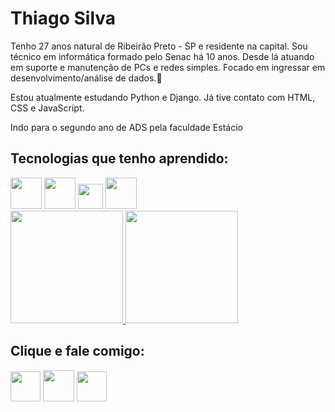 
# Thiago Silva

<div> 
  <p>Tenho 27 anos natural de Ribeirão Preto - SP e residente na capital. Sou técnico em informática formado pelo Senac há 10 anos. Desde lá atuando em suporte e manutenção de PCs e redes simples. Focado em ingressar em desenvolvimento/análise de dados.💞️</p>
  <p>Estou atualmente estudando Python e Django. Já tive contato com HTML, CSS e JavaScript.</p>
	<p>Indo para o segundo ano de ADS pela faculdade Estácio</p>

</div>

## Tecnologias que tenho aprendido:

<div>
  <a href="https://dev.w3.org/html5/html-author/"><img width=50px src="https://user-images.githubusercontent.com/53449883/170876174-477598ac-fa49-40a7-ad09-60618ecb4b53.png"></a>
  <a href="https://www.w3.org/Style/CSS/"><img width=50px src="https://user-images.githubusercontent.com/53449883/170876176-2afc0105-84ab-4ef2-9503-92f04cd4e2dc.png"></a>
  <a href="https://www.javascript.com/"><img width=40px height="40px" src="https://user-images.githubusercontent.com/53449883/170876173-b20a2bdc-40d2-4098-bccf-3b8073d2d941.png"></a>
  <a href="https://www.python.org/"><img width=50px src="https://user-images.githubusercontent.com/53449883/170876175-1c45a8ce-b92c-40df-846d-4dbf9018cf6d.png"></a>
</div>

<div>
    	<a href="https://github.com/tsdev96/tsdev96">
      <img height="180em" src="https://github-readme-stats.vercel.app/api/top-langs/?username=tsdev96&layout=compact&langs_count=7&theme=blue-green"/>
      <img height="180em" src="https://github-readme-stats.vercel.app/api?username=tsdev96&show_icons=true&theme=blue-green&include_all_commits=true&count_private=true">
    	</a>
</div>
  

## Clique e fale comigo:

<div>
	<a href="mailto:thiago.tcs96@gmail.com" target="_blank"><img width=48px src="https://user-images.githubusercontent.com/53449883/170886509-99992330-6269-43de-ad44-f73ceb6ea555.png"></a>
	<a href="https://www.linkedin.com/in/thiago-silva-7b4961163" target="_blank"><img width=50px src="https://user-images.githubusercontent.com/53449883/170886511-a4db4e4d-9cc2-48a2-86b7-31e24345161b.png"></a>
	<a href="https://www.instagram.com/thiago.tcs96"><img width=48px src="https://user-images.githubusercontent.com/53449883/170886614-503eed43-4ca8-4bcd-a781-c7f70d328f91.png"></a>

</div>


    


<!---
tsdev96/tsdev96 is a ✨ special ✨ repository because its `README.md` (this file) appears on your GitHub profile.
You can click the Preview link to take a look at your changes.
--->
